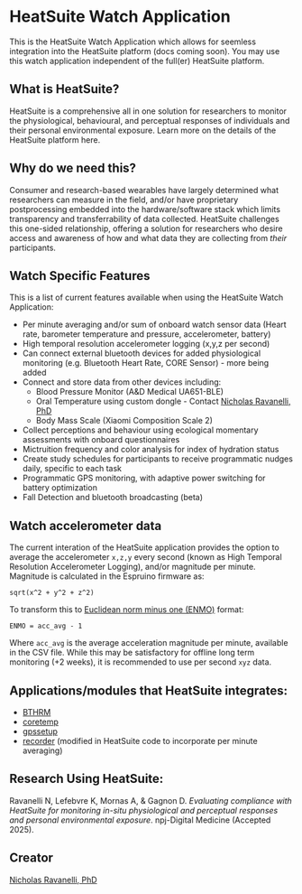 # HeatSuite Watch Application

This is the HeatSuite Watch Application which allows for seemless integration into the HeatSuite platform (docs coming soon). You may use this watch application independent of the full(er) HeatSuite platform.  

## What is HeatSuite?

HeatSuite is a comprehensive all in one solution for researchers to monitor the physiological, behavioural, and perceptual responses of individuals and their personal environmental exposure. Learn more on the details of the HeatSuite platform here.

## Why do we need this?

Consumer and research-based wearables have largely determined what researchers can measure in the field, and/or have proprietary postprocessing embedded into the hardware/software stack which limits transparency and transferrability of data collected. HeatSuite challenges this one-sided relationship, offering a solution for researchers who desire access and awareness of how and what data they are collecting from *their* participants.

## Watch Specific Features

This is a list of current features available when using the HeatSuite Watch Application:

+ Per minute averaging and/or sum of onboard watch sensor data (Heart rate, barometer temperature and pressure, accelerometer, battery)
+ High temporal resolution accelerometer logging (x,y,z per second)
+ Can connect external bluetooth devices for added physiological monitoring (e.g. Bluetooth Heart Rate, CORE Sensor) - more being added
+ Connect and store data from other devices including:
    + Blood Pressure Monitor (A&D Medical UA651-BLE)
    + Oral Temperature using custom dongle - Contact [Nicholas Ravanelli, PhD](emailto:nick.ravanelli@gmail.com)
    + Body Mass Scale (Xiaomi Composition Scale 2)
+ Collect perceptions and behaviour using ecological momentary assessments with onboard questionnaires
+ Mictruition frequency and color analysis for index of hydration status
+ Create study schedules for participants to receive programmatic nudges daily, specific to each task
+ Programmatic GPS monitoring, with adaptive power switching for battery optimization
+ Fall Detection and bluetooth broadcasting (beta)

## Watch accelerometer data

The current interation of the HeatSuite application provides the option to average the accelerometer `x,z,y` every second (known as High Temporal Resolution Accelerometer Logging), and/or magnitude per minute. Magnitude is calculated in the Espruino firmware as:

``` 
sqrt(x^2 + y^2 + z^2)
```

To transform this to [Euclidean norm minus one (ENMO)](https://journals.plos.org/plosone/article?id=10.1371/journal.pone.0061691) format:

```
ENMO = acc_avg - 1
```
Where `acc_avg` is the average acceleration magnitude per minute, available in the CSV file. While this may be satisfactory for offline long term monitoring (+2 weeks), it is recommended to use per second `xyz` data.

## Applications/modules that HeatSuite integrates:

* [BTHRM](https://banglejs.com/apps/#bthrm)
* [coretemp](https://banglejs.com/apps/#coretemp)
* [gpssetup](https://banglejs.com/apps/#gpssetup)
* [recorder](https://banglejs.com/apps/#recorder) (modified in HeatSuite code to incorporate per minute averaging)

## Research Using HeatSuite:

Ravanelli N, Lefebvre K, Mornas A, & Gagnon D. *Evaluating compliance with HeatSuite for monitoring in-situ physiological and perceptual responses and personal environmental exposure*. npj-Digital Medicine (Accepted 2025).

## Creator

[Nicholas Ravanelli, PhD](https://github.com/nravaneli)
